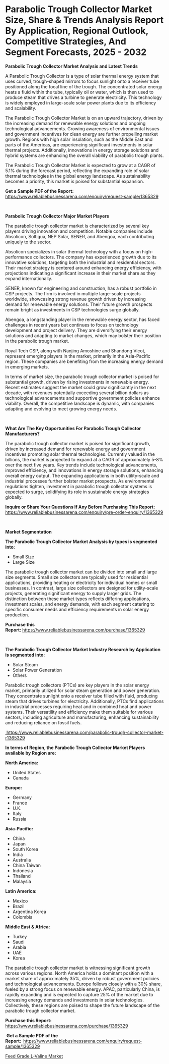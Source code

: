 <p><h1>Parabolic Trough Collector Market Size, Share & Trends Analysis Report By Application, Regional Outlook, Competitive Strategies, And Segment Forecasts, 2025 - 2032</h1></p><p><strong>Parabolic Trough Collector Market Analysis and Latest Trends</strong></p>
<p><p>A Parabolic Trough Collector is a type of solar thermal energy system that uses curved, trough-shaped mirrors to focus sunlight onto a receiver tube positioned along the focal line of the trough. The concentrated solar energy heats a fluid within the tube, typically oil or water, which is then used to produce steam that drives a turbine to generate electricity. This technology is widely employed in large-scale solar power plants due to its efficiency and scalability.</p><p>The Parabolic Trough Collector Market is on an upward trajectory, driven by the increasing demand for renewable energy solutions and ongoing technological advancements. Growing awareness of environmental issues and government incentives for clean energy are further propelling market growth. Regions with high solar insolation, such as the Middle East and parts of the Americas, are experiencing significant investments in solar thermal projects. Additionally, innovations in energy storage solutions and hybrid systems are enhancing the overall viability of parabolic trough plants.</p><p>The Parabolic Trough Collector Market is expected to grow at a CAGR of 5.1% during the forecast period, reflecting the expanding role of solar thermal technologies in the global energy landscape. As sustainability becomes a priority, this market is poised for substantial expansion.</p></p>
<p><strong>Get a Sample PDF of the Report:&nbsp;</strong> <a href="https://www.reliablebusinessarena.com/enquiry/request-sample/1365329?utm_campaign=2887&utm_medium=2&utm_source=Github&utm_content=ia&utm_term=22032025&utm_id=parabolic-trough-collector">https://www.reliablebusinessarena.com/enquiry/request-sample/1365329</a></p>
<p>&nbsp;</p>
<p><strong>Parabolic Trough Collector Major Market Players</strong></p>
<p><p>The parabolic trough collector market is characterized by several key players driving innovation and competition. Notable companies include Absolicon, Soltigua, NEP Solar, SENER, and Abengoa, each contributing uniquely to the sector.</p><p>Absolicon specializes in solar thermal technology with a focus on high-performance collectors. The company has experienced growth due to its innovative solutions, targeting both the industrial and residential sectors. Their market strategy is centered around enhancing energy efficiency, with projections indicating a significant increase in their market share as they expand internationally.</p><p>SENER, known for engineering and construction, has a robust portfolio in CSP projects. The firm is involved in multiple large-scale projects worldwide, showcasing strong revenue growth driven by increasing demand for renewable energy solutions. Their future growth prospects remain bright as investments in CSP technologies surge globally.</p><p>Abengoa, a longstanding player in the renewable energy sector, has faced challenges in recent years but continues to focus on technology development and project delivery. They are diversifying their energy solutions and adapting to market changes, which may bolster their position in the parabolic trough market.</p><p>Royal Tech CSP, along with Nanjing Amoshine and Shandong Vicot, represent emerging players in the market, primarily in the Asia-Pacific region. These companies are benefiting from the increasing energy demand in emerging markets. </p><p>In terms of market size, the parabolic trough collector market is poised for substantial growth, driven by rising investments in renewable energy. Recent estimates suggest the market could grow significantly in the next decade, with revenues potentially exceeding several billion dollars as technological advancements and supportive government policies enhance viability. Overall, the competitive landscape is dynamic, with companies adapting and evolving to meet growing energy needs.</p></p>
<p>&nbsp;</p>
<p><strong>What Are The Key Opportunities For Parabolic Trough Collector Manufacturers?</strong></p>
<p><p>The parabolic trough collector market is poised for significant growth, driven by increased demand for renewable energy and government incentives promoting solar thermal technologies. Currently valued in the billions, the market is projected to expand at a CAGR of approximately 5-8% over the next five years. Key trends include technological advancements, improved efficiency, and innovations in energy storage solutions, enhancing overall energy output. The expanding applications in both utility-scale and industrial processes further bolster market prospects. As environmental regulations tighten, investment in parabolic trough collector systems is expected to surge, solidifying its role in sustainable energy strategies globally.</p></p>
<p><strong>Inquire or Share Your Questions If Any Before Purchasing This Report:</strong> <a href="https://www.reliablebusinessarena.com/enquiry/pre-order-enquiry/1365329?utm_campaign=2887&utm_medium=2&utm_source=Github&utm_content=ia&utm_term=22032025&utm_id=parabolic-trough-collector">https://www.reliablebusinessarena.com/enquiry/pre-order-enquiry/1365329</a></p>
<p>&nbsp;</p>
<p><strong>Market Segmentation</strong></p>
<p><strong>The Parabolic Trough Collector Market Analysis by types is segmented into:</strong></p>
<p><ul><li>Small Size</li><li>Large Size</li></ul></p>
<p><p>The parabolic trough collector market can be divided into small and large size segments. Small size collectors are typically used for residential applications, providing heating or electricity for individual homes or small businesses. In contrast, large size collectors are designed for utility-scale projects, generating significant energy to supply larger grids. The distinction between these market types reflects differing applications, investment scales, and energy demands, with each segment catering to specific consumer needs and efficiency requirements in solar energy production.</p></p>
<p><strong>Purchase this Report:&nbsp;</strong><a href="https://www.reliablebusinessarena.com/purchase/1365329?utm_campaign=2887&utm_medium=2&utm_source=Github&utm_content=ia&utm_term=22032025&utm_id=parabolic-trough-collector">https://www.reliablebusinessarena.com/purchase/1365329</a></p>
<p>&nbsp;</p>
<p><strong>The Parabolic Trough Collector Market Industry Research by Application is segmented into:</strong></p>
<p><ul><li>Solar Steam</li><li>Solar Power Generation</li><li>Others</li></ul></p>
<p><p>Parabolic trough collectors (PTCs) are key players in the solar energy market, primarily utilized for solar steam generation and power generation. They concentrate sunlight onto a receiver tube filled with fluid, producing steam that drives turbines for electricity. Additionally, PTCs find applications in industrial processes requiring heat and in combined heat and power systems. Their versatility and efficiency make them suitable for various sectors, including agriculture and manufacturing, enhancing sustainability and reducing reliance on fossil fuels.</p></p>
<p><a href="https://www.reliablebusinessarena.com/parabolic-trough-collector-market-r1365329?utm_campaign=2887&utm_medium=2&utm_source=Github&utm_content=ia&utm_term=22032025&utm_id=parabolic-trough-collector">&nbsp;https://www.reliablebusinessarena.com/parabolic-trough-collector-market-r1365329</a></p>
<p><strong>In terms of Region, the Parabolic Trough Collector Market Players available by Region are:</strong></p>
<p>
    <p> <strong> North America: </strong>
        <ul>
            <li>United States</li>
            <li>Canada</li>
        </ul>
        </p> 
    <p> <strong> Europe: </strong>
        <ul>
            <li>Germany</li>
            <li>France</li>
            <li>U.K.</li>
            <li>Italy</li>
            <li>Russia</li>
        </ul>
        </p> 
    <p> <strong> Asia-Pacific: </strong>
        <ul>
            <li>China</li>
            <li>Japan</li>
            <li>South Korea</li>
            <li>India</li>
            <li>Australia</li>
            <li>China Taiwan</li>
            <li>Indonesia</li>
            <li>Thailand</li>
            <li>Malaysia</li>
        </ul>
        </p> 
    <p> <strong> Latin America: </strong>
        <ul>
            <li>Mexico</li>
            <li>Brazil</li>
            <li>Argentina Korea</li>
            <li>Colombia</li>
        </ul>
        </p> 
    <p> <strong> Middle East & Africa: </strong>
        <ul>
            <li>Turkey</li>
            <li>Saudi</li>
            <li>Arabia</li>
            <li>UAE</li>
            <li>Korea</li>
        </ul>
    </p>
    </p>
<p><p>The parabolic trough collector market is witnessing significant growth across various regions. North America holds a dominant position with a market share of approximately 35%, driven by robust government policies and technological advancements. Europe follows closely with a 30% share, fueled by a strong focus on renewable energy. APAC, particularly China, is rapidly expanding and is expected to capture 25% of the market due to increasing energy demands and investments in solar technologies. Collectively, these regions are poised to shape the future landscape of the parabolic trough collector market.</p></p>
<p><strong>Purchase this Report: </strong><a href="https://www.reliablebusinessarena.com/purchase/1365329?utm_campaign=2887&utm_medium=2&utm_source=Github&utm_content=ia&utm_term=22032025&utm_id=parabolic-trough-collector">https://www.reliablebusinessarena.com/purchase/1365329</a></p>
<p>&nbsp;<strong>Get a Sample PDF of the Report:&nbsp;&nbsp;</strong><a href="https://www.reliablebusinessarena.com/enquiry/request-sample/1365329?utm_campaign=2887&utm_medium=2&utm_source=Github&utm_content=ia&utm_term=22032025&utm_id=parabolic-trough-collector">https://www.reliablebusinessarena.com/enquiry/request-sample/1365329</a></p>
<p><strong></strong></p>
<p><p><a href="https://github.com/guinoopandam/Market-Research-Report-List-1/blob/main/feed-grade-l-valine-market.md?utm_campaign=2887&utm_medium=2&utm_source=Github&utm_content=ia&utm_term=22032025&utm_id=parabolic-trough-collector">Feed Grade L-Valine Market</a></p></p>